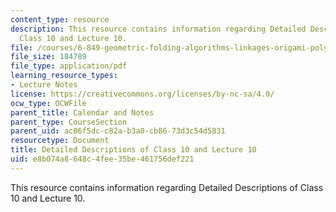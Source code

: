 ```yaml
---
content_type: resource
description: This resource contains information regarding Detailed Descriptions of
  Class 10 and Lecture 10.
file: /courses/6-849-geometric-folding-algorithms-linkages-origami-polyhedra-fall-2012/e8b074a8648c4fee35be461756def221_MIT6_849F12_desc10.pdf
file_size: 184789
file_type: application/pdf
learning_resource_types:
- Lecture Notes
license: https://creativecommons.org/licenses/by-nc-sa/4.0/
ocw_type: OCWFile
parent_title: Calendar and Notes
parent_type: CourseSection
parent_uid: ac06f5dc-c82a-b3a0-cb86-73d3c54d5831
resourcetype: Document
title: Detailed Descriptions of Class 10 and Lecture 10
uid: e8b074a8-648c-4fee-35be-461756def221
---
```

This resource contains information regarding Detailed Descriptions of Class 10 and Lecture 10.